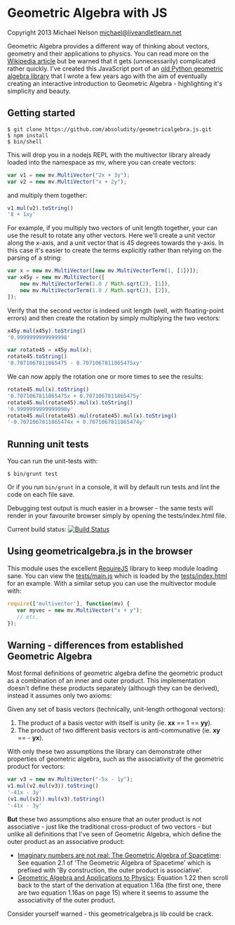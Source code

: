 Geometric Algebra with JS
=========================

Copyright 2013 Michael Nelson <michael@liveandletlearn.net>

Geometric Algebra provides a different way of thinking about vectors,
geometry and their applications to physics. You can read more on the
[Wikipedia article](http://en.wikipedia.org/wiki/Geometric_algebra)
but be warned that it gets (unnecessarily) complicated rather quickly.
I've created this JavaScript port of an
[old Python geometric algebra library](https://launchpad.net/pymultivector)
that I wrote a few years ago with the aim of eventually creating an
interactive introduction to Geometric Algebra - highlighting it's
simplicity and beauty.


Getting started
---------------

```
$ git clone https://github.com/absoludity/geometricalgebra.js.git
$ npm install
$ bin/shell
```

This will drop you in a nodejs REPL with the multivector library already
loaded into the namespace as mv, where you can create vectors:

```javascript
var v1 = new mv.MultiVector("2x + 3y");
var v2 = new mv.MultiVector("x + 2y");
```

and multiply them together:

```javascript
v1.mul(v2).toString()
'8 + 1xy'
```

For example, if you multiply two vectors of unit length together,
your can use the result to rotate any other vectors. Here we'll
create a unit vector along the x-axis, and a unit vector that is
45 degrees towards the y-axis. In this case
it's easier to create the terms explicitly rather than relying on
the parsing of a string:

```javascript
var x = new mv.MultiVector([new mv.MultiVectorTerm(1, [1])]);
var x45y = new mv.MultiVector([
    new mv.MultiVectorTerm(1.0 / Math.sqrt(2), [1]),
    new mv.MultiVectorTerm(1.0 / Math.sqrt(2), [2]),
]);
```

Verify that the second vector is indeed unit length (well, with
floating-point errors) and then create the rotation by simply
multiplying the two vectors:
```javascript
x45y.mul(x45y).toString()
'0.9999999999999998'

var rotate45 = x45y.mul(x);
rotate45.toString()
'0.7071067811865475 - 0.7071067811865475xy'
```

We can now apply the rotation one or more times to see the results:

```javascript
rotate45.mul(x).toString()
'0.7071067811865475x + 0.7071067811865475y'
rotate45.mul(rotate45).mul(x).toString()
'0.9999999999999998y'
rotate45.mul(rotate45).mul(rotate45).mul(x).toString()
'-0.7071067811865474x + 0.7071067811865474y'
```

Running unit tests
------------------

You can run the unit-tests with:
```
$ bin/grunt test
```

Or if you run `bin/grunt` in a console, it will by default run tests
and lint the code on each file save.

Debugging test output is much easier in a browser - the same tests
will render in your favourite browser simply by opening the tests/index.html file.

Current build status: [![Build Status](https://travis-ci.org/absoludity/geometricalgebra.js.png)](https://travis-ci.org/absoludity/geometricalgebra.js)



Using geometricalgebra.js in the browser
----------------------------------------

This module uses the excellent [RequireJS](http://requirejs.org/) library
to keep module loading sane. You can view the
[tests/main.js](tests/main.js) which is loaded by the
[tests/index.html](tests/index.html) for an example. With a similar setup
you can use the multivector module with:

```javascript
require(['multivector'], function(mv) {
   var myvec = new mv.MultiVector("x + y");
   // etc.
});
```


Warning - differences from established Geometric Algebra
--------------------------------------------------------

Most formal definitions of geometric algebra define the geometric product as
a combination of an inner and outer product. This implementation doesn't
define these products separately (although they can be derived), instead it
assumes only two axioms:

Given any set of basis vectors (technically, unit-length orthogonal vectors):

1. The product of a basis vector with itself is unity (ie. **xx** == 1 == **yy**).
1. The product of two different basis vectors is anti-communative (ie. **xy** == - **yx**).


With only these two assumptions the library can demonstrate other properties
of geometric algebra, such as the associativity of the geometric product
for vectors:

```javascript
var v3 = new mv.MultiVector("-5x - 1y");
v1.mul(v2.mul(v3)).toString()
'-41x - 3y'
(v1.mul(v2)).mul(v3).toString()
'-41x - 3y'
```

**But** these two assumptions also ensure that an outer product is not
associative - just like the traditional cross-product of two vectors - but unlike
all definitions that I've seen of Geometric Algebra, which define the outer product
as an associative product:

 * [Imaginary numbers are not real: The Geometric Algebra of Spacetime](http://www.mrao.cam.ac.uk/~clifford/publications/ps/imag_numbs.pdf):
   See equation 2.1 of 'The Geometric Algebra of Spacetime' which is prefixed with 'By construction, the outer product is associative'.
 * [Geometric Algebra and Applications to Physics](http://books.google.de/books?id=AXTQXnws8E8C&pg=PA17&dq=outer+product+associative):
   Equation 1.22 then scroll back to the start of the derivation at equation 1.16a (the first one, there are two equation 1.16as on page 15)
   where it seems to assume the associativity of the outer product.

Consider yourself warned - this geometricalgebra.js lib could be crack.
